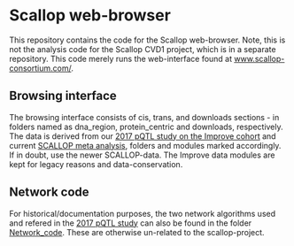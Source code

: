 # Scallop web-browser

This repository contains the code for the Scallop web-browser. Note, this is not the analysis code for the Scallop CVD1 project, which is in a separate repository. This code merely runs the web-interface found at <u><a href='http://www.scallop-consortium.com/'>www.scallop-consortium.com/</a></u>.






## Browsing interface

The browsing interface consists of cis, trans, and downloads sections - in folders named as dna_region, protein_centric and downloads, respectively. The data is derived  from our [2017 pQTL study on the Improve cohort](http://dx.plos.org/10.1371/journal.pgen.1006706) and current [SCALLOP meta analysis](https://www.olink.com/scallop/), folders and modules marked accordingly. If in doubt, use the newer SCALLOP-data. The Improve data modules are kept for legacy reasons and data-conservation.



## Network code


For historical/documentation purposes, the two network algorithms used and refered in the [2017 pQTL study](http://dx.plos.org/10.1371/journal.pgen.1006706) can also be found in the folder [Network_code](https://github.com/lassefolkersen/scallop-web-browser/tree/master/Network_code). These are otherwise un-related to the scallop-project.

